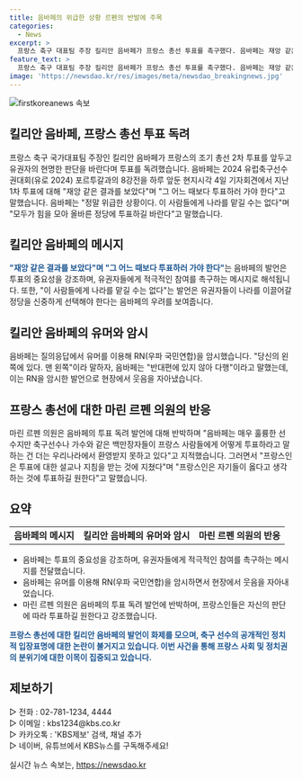 ```yaml
---
title: 음바페의 위급한 상황 르펜의 반발에 주목
categories:
  - News
excerpt: >
  프랑스 축구 대표팀 주장 킬리안 음바페가 프랑스 총선 투표를 촉구했다. 음바페는 재앙 같은 결과를 보았다며 유권자들에게 투표 참여를 호소했다. 특히 누구를 지칭하는지 직접 언급은 피했지만, 우파 국민연합, RN을 겨냥한 발언을 했다. 이에 RN의 마린 르펜 의원은 백만장자 축구선수의 지시는 우리나라에서 환영받지 못한다며 비판했다. 이에 대해 프랑스 매체 CNEWS TV에서는 우리는 프랑스를 존중하며 모든 사람의 투표를 존중해야 한다는 반응이 나왔다.
feature_text: >
  프랑스 축구 대표팀 주장 킬리안 음바페가 프랑스 총선 투표를 촉구했다. 음바페는 재앙 같은 결과를 보았다며 유권자들에게 투표 참여를 호소했다. 특히 누구를 지칭하는지 직접 언급은 피했지만, 우파 국민연합, RN을 겨냥한 발언을 했다. 이에 RN의 마린 르펜 의원은 백만장자 축구선수의 지시는 우리나라에서 환영받지 못한다며 비판했다. 이에 대해 프랑스 매체 CNEWS TV에서는 우리는 프랑스를 존중하며 모든 사람의 투표를 존중해야 한다는 반응이 나왔다.
image: 'https://newsdao.kr/res/images/meta/newsdao_breakingnews.jpg'
---
```


<p><img src="https://newsdao.kr/res/images/meta/newsdao_breakingnews.jpg" alt="firstkoreanews 속보" /></p>

<h2 data-ke-size="size26">킬리안 음바페, 프랑스 총선 투표 독려</h2>

<p data-ke-size="size16">프랑스 축구 국가대표팀 주장인 킬리안 음바페가 프랑스의 조기 총선 2차 투표를 앞두고 유권자의 현명한 판단을 바란다며 투표를 독려했습니다. 음바페는 2024 유럽축구선수권대회(유로 2024) 포르투갈과의 8강전을 하루 앞둔 현지시각 4일 기자회견에서 지난 1차 투표에 대해 "재앙 같은 결과를 보았다"며 "그 어느 때보다 투표하러 가야 한다"고 말했습니다. 음바페는 "정말 위급한 상황이다. 이 사람들에게 나라를 맡길 수는 없다"며 "모두가 힘을 모아 올바른 정당에 투표하길 바란다"고 말했습니다.</p>

<h2 data-ke-size="size26">킬리안 음바페의 메시지</h2>

<p data-ke-size="size16"><b><span style="color: #1a5490;">"재앙 같은 결과를 보았다"며 "그 어느 때보다 투표하러 가야 한다"</span></b>는 음바페의 발언은 투표의 중요성을 강조하며, 유권자들에게 적극적인 참여를 촉구하는 메시지로 해석됩니다. 또한, "이 사람들에게 나라를 맡길 수는 없다"는 발언은 유권자들이 나라를 이끌어갈 정당을 신중하게 선택해야 한다는 음바페의 우려를 보여줍니다.</p>

<h2 data-ke-size="size26">킬리안 음바페의 유머와 암시</h2>

<p data-ke-size="size16">음바페는 질의응답에서 유머를 이용해 RN(우파 국민연합)을 암시했습니다. "당신의 왼쪽에 있다. 맨 왼쪽"이라 말하자, 음바페는 "반대편에 있지 않아 다행"이라고 말했는데, 이는 RN을 암시한 발언으로 현장에서 웃음을 자아냈습니다.</p>

<h2 data-ke-size="size26">프랑스 총선에 대한 마린 르펜 의원의 반응</h2>

<p data-ke-size="size16">마린 르펜 의원은 음바페의 투표 독려 발언에 대해 반박하며 "음바페는 매우 훌륭한 선수지만 축구선수나 가수와 같은 백만장자들이 프랑스 사람들에게 어떻게 투표하라고 말하는 건 더는 우리나라에서 환영받지 못하고 있다"고 지적했습니다. 그러면서 "프랑스인은 투표에 대한 설교나 지침을 받는 것에 지쳤다"며 "프랑스인은 자기들이 옳다고 생각하는 것에 투표하길 원한다"고 말했습니다.</p>

<h2 data-ke-size="size26">요약</h2>

<table>
    <tbody>
        <tr>
            <td style="text-align: center; height: 17px;"><b>음바페의 메시지</b></td>
            <td style="text-align: center; height: 17px;"><b>킬리안 음바페의 유머와 암시</b></td>
            <td style="text-align: center; height: 17px;"><b>마린 르펜 의원의 반응</b></td>
        </tr>
    </tbody>
</table>

<ul>
    <li>음바페는 투표의 중요성을 강조하며, 유권자들에게 적극적인 참여를 촉구하는 메시지를 전달했습니다.</li>
    <li>음바페는 유머를 이용해 RN(우파 국민연합)을 암시하면서 현장에서 웃음을 자아내었습니다.</li>
    <li>마린 르펜 의원은 음바페의 투표 독려 발언에 반박하며, 프랑스인들은 자신의 판단에 따라 투표하길 원한다고 강조했습니다.</li>
</ul>

<p data-ke-size="size16"><b><span style="color: #1a5490;">프랑스 총선에 대한 킬리안 음바페의 발언이 화제를 모으며, 축구 선수의 공개적인 정치적 입장표명에 대한 논란이 불거지고 있습니다. 이번 사건을 통해 프랑스 사회 및 정치권의 분위기에 대한 이목이 집중되고 있습니다.</span></b></p>

<h2 data-ke-size="size26">제보하기</h2>

<p data-ke-size="size16">▷ 전화 : 02-781-1234, 4444<br>▷ 이메일 : kbs1234@kbs.co.kr<br>▷ 카카오톡 : 'KBS제보' 검색, 채널 추가<br>▷ 네이버, 유튜브에서 KBS뉴스를 구독해주세요!</p>

<p data-ke-size="size16"></p>
실시간 뉴스 속보는, <a href="https://newsdao.kr" rel="dofollow">https://newsdao.kr</a>


